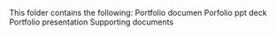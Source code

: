 This folder contains the following:
Portfolio documen
Porfolio ppt deck
Portfolio presentation
Supporting documents
